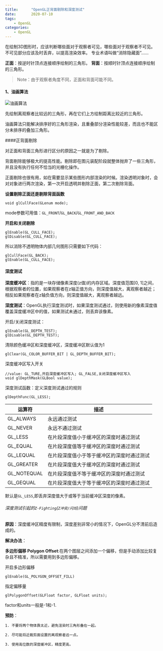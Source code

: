 ```yaml
---
title:      "OpenGL正背面剔除和深度测试" 
date:       2020-07-10
tags:
    - OpenGL 
categories:
    - OpenGL 
---
```


在绘制3D图形时，应该判断哪些面对于观察者可见，哪些面对于观察者不可见。不可见部分应该及时丢弃，以提高渲染效率。
专业术语叫做“消除隐藏面”……

**正面**：按逆时针顶点连接顺序绘制的三角形。
**背面**：按顺时针顶点连接顺序绘制的三角形。

> Note：由于观察者角度不同，正面和背面可能不同。

#### 1、油画算法

![油画算法](https://upload-images.jianshu.io/upload_images/1395687-6787b795eed70506.png?imageMogr2/auto-orient/strip%7CimageView2/2/w/1240)


先绘制离观察者比较远的三角形，再在它们上方绘制距离比较近的三角形。

油画算法只能解决排序好的三角形渲染，且重叠部分渲染性能较差，而且也不能区分未排序的叠加三角形。

####正背面剔除

对正面和背面三角形进行区分的原因之一就是为了剔除。

背面剔除能够极大的提高性能。剔除即在图元装配阶段就整体抛弃了一些三角形，并且没有执行任何不恰当的光栅化操作。

正面剔除也很有用，如在需要显示某些图形内部渲染的时候。渲染透明对象时，会对对象进行两次渲染，第一次开启透明并剔除正面，第二次剔除背面。

**设置剔除正面还是剔除背面函数**

```
void glCullFace(GLenum mode);
```
mode参数可用值：`GL_FRONT`/`GL_BACK`/`GL_FRONT_AND_BACK`


**开启和关闭剔除**

```
glEnable(GL_CULL_FACE);
glDisable(GL_CULL_FACE);
```

所以消除不透明物体内部几何图形只需要如下代码：
```
glCullFace(GL_BACK);
glEnable(GL_CULL_FACE);
```

#### 深度测试

**深度缓冲区**：指的是一块存储像素深度(z值)的内存区域。深度值范围[0, 1]之间，根据观察者的位置，如果观察者在z轴正值方向，则深度值越大，离观察者越近；相反如果观察者在z轴负值方向，则深度值越大，离观察者越远。

**深度测试**：OpenGL执行深度测试时，如果深度测试通过，则使用新的像素深度值覆盖深度缓冲区中的值，如果测试未通过，则丢弃该像素。

开启/关闭深度测试：
```
glEnable(GL_DEPTH_TEST);
glDisable(GL_DEPTH_TEST);
```

清除颜色缓冲区和深度缓冲区，深度缓冲区默认值为1
```
glClear(GL_COLOR_BUFFER_BIT | GL_DEPTH_BUFFER_BIT);
````

深度缓冲区写入开关
```
//value: GL_TURE,开启深度缓冲区写入; GL_FALSE,关闭深度缓冲区写⼊
void glDepthMask(GLBool value);
```

深度测试函数：定义深度测试通过的规则
```
glDepthFunc(GL_LESS);
```

|  运算符   | 描述  |
|  ----  | ----  |
| GL_ALWAYS  | 永远通过测试 |
| GL_NEVER | 永远不通过测试 |
| GL_LESS  | 在片段深度值小于缓冲区的深度时通过测试  |
| GL_EQUAL  | 在片段深度值等于缓冲区的深度时通过测试  |
| GL_LEQUAL  | 在片段深度值小于等于缓冲区的深度时通过测试  |
| GL_GREATER  | 在片段深度值大于缓冲区的深度时通过测试  |
| GL_NOTEQUAL  | 在片段深度值不等于缓冲区的深度时通过测试  |
| GL_GEQUAL  | 在片段深度值大于等于缓冲区的深度时通过测试  | 

默认是`GL_LESS`,即丢弃深度值大于或等于当前缓冲区深度的像素。

###### 深度测试引起的`Z-Fighting`(`Z冲突/闪烁`)问题

**原因**：深度缓冲区精度有限制，深度差别非常小的情况下，OpenGL分不清前后造成的。

**解决办法**：

**多边形偏移 Polygon Offset**:在两个图层之间添加一个偏移，但是手动添加比较复杂且不精准，所以需要用到多边形偏移。

开启多边形偏移
```
glEnable(GL_POLYGON_OFFSET_FILL)
```

指定偏移量
```
glPolygonOffset(GLFloat factor, GLFloat units);
```

factor和units一般是-1和-1.

**预防**：

    1. 不要将两个物体靠太近，避免渲染时三角形叠在一起。

    2. 尽可能将近裁剪面设置的离观察者远一点。

    3. 使用高位数的深度缓冲区，精度更高。